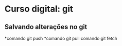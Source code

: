 # Curso digital: git

## Salvando alterações no git
*comando git push
*comando git pull
comando git fetch